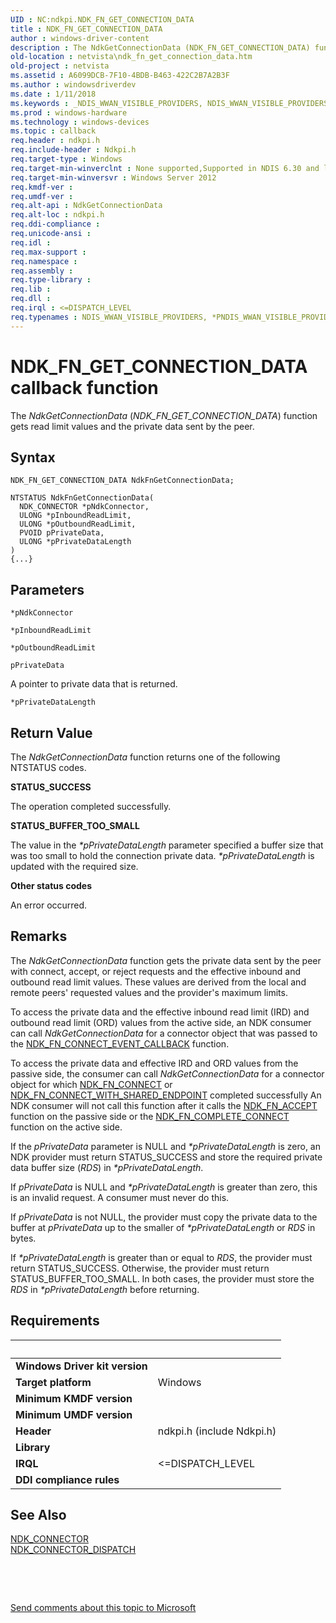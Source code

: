```yaml
---
UID : NC:ndkpi.NDK_FN_GET_CONNECTION_DATA
title : NDK_FN_GET_CONNECTION_DATA
author : windows-driver-content
description : The NdkGetConnectionData (NDK_FN_GET_CONNECTION_DATA) function gets read limit values and the private data sent by the peer.
old-location : netvista\ndk_fn_get_connection_data.htm
old-project : netvista
ms.assetid : A6099DCB-7F10-4BDB-B463-422C2B7A2B3F
ms.author : windowsdriverdev
ms.date : 1/11/2018
ms.keywords : _NDIS_WWAN_VISIBLE_PROVIDERS, NDIS_WWAN_VISIBLE_PROVIDERS, *PNDIS_WWAN_VISIBLE_PROVIDERS
ms.prod : windows-hardware
ms.technology : windows-devices
ms.topic : callback
req.header : ndkpi.h
req.include-header : Ndkpi.h
req.target-type : Windows
req.target-min-winverclnt : None supported,Supported in NDIS 6.30 and later.
req.target-min-winversvr : Windows Server 2012
req.kmdf-ver : 
req.umdf-ver : 
req.alt-api : NdkGetConnectionData
req.alt-loc : ndkpi.h
req.ddi-compliance : 
req.unicode-ansi : 
req.idl : 
req.max-support : 
req.namespace : 
req.assembly : 
req.type-library : 
req.lib : 
req.dll : 
req.irql : <=DISPATCH_LEVEL
req.typenames : NDIS_WWAN_VISIBLE_PROVIDERS, *PNDIS_WWAN_VISIBLE_PROVIDERS
---
```



# NDK_FN_GET_CONNECTION_DATA callback function
The <i>NdkGetConnectionData</i>  (<i>NDK_FN_GET_CONNECTION_DATA</i>) function gets read limit values and the private data sent by the peer.

## Syntax

```
NDK_FN_GET_CONNECTION_DATA NdkFnGetConnectionData;

NTSTATUS NdkFnGetConnectionData(
  NDK_CONNECTOR *pNdkConnector,
  ULONG *pInboundReadLimit,
  ULONG *pOutboundReadLimit,
  PVOID pPrivateData,
  ULONG *pPrivateDataLength
)
{...}
```

## Parameters

`*pNdkConnector`



`*pInboundReadLimit`



`*pOutboundReadLimit`



`pPrivateData`

A pointer to private data that is returned.

`*pPrivateDataLength`




## Return Value

The <i>NdkGetConnectionData</i> function returns one of the following NTSTATUS codes.
<dl>
<dt><b>STATUS_SUCCESS</b></dt>
</dl>The operation completed successfully.
<dl>
<dt><b>STATUS_BUFFER_TOO_SMALL</b></dt>
</dl>The value in the <i>*pPrivateDataLength</i> parameter specified a buffer size that was too small to hold the connection private data. <i>*pPrivateDataLength</i> is updated with the required size.
<dl>
<dt><b>Other status codes</b></dt>
</dl>An error occurred.

## Remarks

The <i>NdkGetConnectionData</i>   function gets the private data sent by the peer with connect, accept, or reject requests and the effective inbound and outbound read limit values. These values are derived from the local and remote peers' requested values and the provider's maximum limits.

To access the private data and the effective inbound read limit (IRD) and outbound read limit (ORD) values from the active side, an NDK consumer can call <i>NdkGetConnectionData</i> for a connector object that was  passed to the <a href="..\ndkpi\nc-ndkpi-ndk_fn_connect_event_callback.md">NDK_FN_CONNECT_EVENT_CALLBACK</a> function.   

To access the private data and effective IRD and ORD values from the passive side, the consumer can call <i>NdkGetConnectionData</i> for a connector object for which <a href="..\ndkpi\nc-ndkpi-ndk_fn_connect.md">NDK_FN_CONNECT</a> or  <a href="..\ndkpi\nc-ndkpi-ndk_fn_connect_with_shared_endpoint.md">NDK_FN_CONNECT_WITH_SHARED_ENDPOINT</a> completed successfully An NDK consumer will not call this function after it calls the <a href="..\ndkpi\nc-ndkpi-ndk_fn_accept.md">NDK_FN_ACCEPT</a> function on the passive side or the <a href="..\ndkpi\nc-ndkpi-ndk_fn_complete_connect.md">NDK_FN_COMPLETE_CONNECT</a> function  on the active side.


If  the <i>pPrivateData</i> parameter  is NULL and <i>*pPrivateDataLength</i> is zero, an NDK provider must return STATUS_SUCCESS and store the required private data buffer size (<i>RDS</i>) in <i>*pPrivateDataLength</i>. 

If <i>pPrivateData</i> is NULL and <i>*pPrivateDataLength</i> is greater than zero, this is an invalid request. A consumer must never do this.


If <i>pPrivateData</i> is not NULL, the provider must copy the private data to the buffer at  <i>pPrivateData</i> up to the smaller of <i>*pPrivateDataLength</i> or <i>RDS</i> in  bytes. 

If <i>*pPrivateDataLength</i> is greater than or equal to <i>RDS</i>, the provider must return STATUS_SUCCESS. Otherwise, the provider must return STATUS_BUFFER_TOO_SMALL. In both cases, the provider must store the <i>RDS</i> in <i>*pPrivateDataLength</i> before returning.

## Requirements
| &nbsp; | &nbsp; |
| ---- |:---- |
| **Windows Driver kit version** |  |
| **Target platform** | Windows |
| **Minimum KMDF version** |  |
| **Minimum UMDF version** |  |
| **Header** | ndkpi.h (include Ndkpi.h) |
| **Library** |  |
| **IRQL** | <=DISPATCH_LEVEL |
| **DDI compliance rules** |  |

## See Also

<dl>
<dt>
<a href="..\ndkpi\ns-ndkpi-_ndk_connector.md">NDK_CONNECTOR</a>
</dt>
<dt>
<a href="..\ndkpi\ns-ndkpi-_ndk_connector_dispatch.md">NDK_CONNECTOR_DISPATCH</a>
</dt>
</dl>
 

 

<a href="mailto:wsddocfb@microsoft.com?subject=Documentation%20feedback [netvista\netvista]:%20NDK_FN_GET_CONNECTION_DATA callback function%20 RELEASE:%20(1/11/2018)&amp;body=%0A%0APRIVACY STATEMENT%0A%0AWe use your feedback to improve the documentation. We don't use your email address for any other purpose, and we'll remove your email address from our system after the issue that you're reporting is fixed. While we're working to fix this issue, we might send you an email message to ask for more info. Later, we might also send you an email message to let you know that we've addressed your feedback.%0A%0AFor more info about Microsoft's privacy policy, see http://privacy.microsoft.com/en-us/default.aspx." title="Send comments about this topic to Microsoft">Send comments about this topic to Microsoft</a>